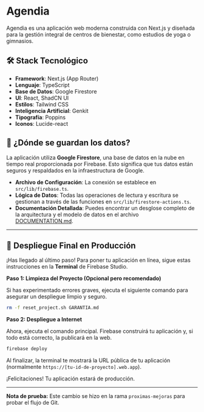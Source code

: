 # Agendia

Agendia es una aplicación web moderna construida con Next.js y diseñada para la gestión integral de centros de bienestar, como estudios de yoga o   gimnasios.

## 🛠️ Stack Tecnológico

- **Framework**: Next.js (App Router)
- **Lenguaje**: TypeScript
- **Base de Datos**: Google Firestore
- **UI**: React, ShadCN UI
- **Estilos**: Tailwind CSS
- **Inteligencia Artificial**: Genkit
- **Tipografía**: Poppins
- **Iconos**: Lucide-react

## 💾 ¿Dónde se guardan los datos?

La aplicación utiliza **Google Firestore**, una base de datos en la nube en tiempo real proporcionada por Firebase. Esto significa que tus datos están seguros y respaldados en la infraestructura de Google.

- **Archivo de Configuración**: La conexión se establece en `src/lib/firebase.ts`.
- **Lógica de Datos**: Todas las operaciones de lectura y escritura se gestionan a través de las funciones en `src/lib/firestore-actions.ts`.
- **Documentación Detallada**: Puedes encontrar un desglose completo de la arquitectura y el modelo de datos en el archivo [DOCUMENTATION.md](DOCUMENTATION.md).

---

## 🚀 Despliegue Final en Producción

¡Has llegado al último paso! Para poner tu aplicación en línea, sigue estas instrucciones en la **Terminal** de Firebase Studio.

**Paso 1: Limpieza del Proyecto (Opcional pero recomendado)**

Si has experimentado errores graves, ejecuta el siguiente comando para asegurar un despliegue limpio y seguro.

```bash
rm -f reset_project.sh GARANTIA.md
```

**Paso 2: Despliegue a Internet**

Ahora, ejecuta el comando principal. Firebase construirá tu aplicación y, si todo está correcto, la publicará en la web.

```bash
firebase deploy
```

Al finalizar, la terminal te mostrará la URL pública de tu aplicación (normalmente `https://[tu-id-de-proyecto].web.app`).

¡Felicitaciones! Tu aplicación estará de  producción.

---
**Nota de prueba:** Este cambio se hizo en la rama `proximas-mejoras` para probar el flujo de Git.
